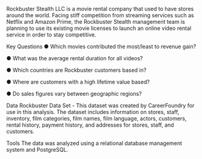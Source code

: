 Rockbuster Stealth LLC is a movie rental company that used to have stores around the world. Facing stiff competition 
from streaming services such as Netflix and Amazon Prime, the Rockbuster Stealth management team is planning to use 
its existing movie licenses to launch an online video rental service in order to stay competitive.

Key Questions
● Which movies contributed the most/least to revenue gain?

● What was the average rental duration for all videos?

● Which countries are Rockbuster customers based in?

● Where are customers with a high lifetime value based?

● Do sales figures vary between geographic regions?

Data
Rockbuster Data Set - This dataset was created by CareerFoundry for use in this analysis. 
The dataset includes information on stores, staff, inventory, film categories, film names, film language, actors, 
customers, rental history, payment history, and addresses for stores, staff, and customers.

Tools
The data was analyzed using a relational database management system and PostgreSQL.

